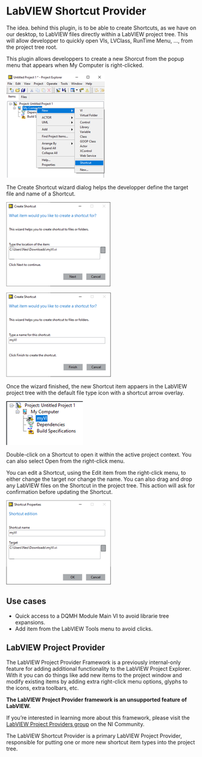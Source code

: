 # LabVIEW Shortcut Provider

The idea. behind this plugin, is to be able to create Shortcuts, as we have on our desktop, to LabVIEW files directly within a LabVIEW project tree. This will allow developper to quickly open VIs, LVClass, RunTime Menu, ..., from the project tree root. 

This plugin allows developpers to create a new Shorcut from the popup menu that appears when My Computer is right-clicked. 

![PopupMenuNew](https://github.com/BenjaminRLabVIEWExtensions/lvshortcut_provider/blob/19258dcda8c912aee9dc6a3dce5ce02596cf8418/docs/LVProjectShortcut_Popup_New.png?raw=true)

The Create Shortcut wizard dialog helps the developper define the target file and name of a Shortcut. 

![Wizard1](https://github.com/BenjaminRLabVIEWExtensions/lvshortcut_provider/blob/19258dcda8c912aee9dc6a3dce5ce02596cf8418/docs/LVProjectShortcut_Wizard_1.png?raw=true)

![Wizard2](https://github.com/BenjaminRLabVIEWExtensions/lvshortcut_provider/blob/main/docs/LVProjectShortcut_Wizard_2.png?raw=true)

Once the wizard finished, the new Shortcut item appaers in the LabVIEW project tree with the default file type icon with a shortcut arrow overlay. 

![Item](https://github.com/BenjaminRLabVIEWExtensions/lvshortcut_provider/blob/19258dcda8c912aee9dc6a3dce5ce02596cf8418/docs/LVProjectShortcut_Item.png?raw=true)

Double-click on a Shortcut to open it within the active project context. You can also select Open from the right-click menu. 

You can edit a Shortcut, using the Edit item from the right-click menu, to either change the target nor change the name. You can also drag and drop any LabVIEW files on the Shortcut in the project tree. This action will ask for confirmation before updating the Shortcut. 

![Editor](https://github.com/BenjaminRLabVIEWExtensions/lvshortcut_provider/blob/19258dcda8c912aee9dc6a3dce5ce02596cf8418/docs/LVProjectShortcut_Item_Edit.png?raw=true)

## Use cases

- Quick access to a DQMH Module Main VI to avoid librarie tree expansions.
- Add item from the LabVIEW Tools menu to avoid clicks.

## LabVIEW Project Provider

The LabVIEW Project Provider Framework is a previously internal-only feature for adding additional functionality to the LabVIEW Project Explorer.  With it you can do things like add new items to the project window and modify existing items by adding extra right-click menu options, glyphs to the icons, extra toolbars, etc. 

**The LabVIEW Project Provider framework is an unsupported feature of LabVIEW.** 

If you’re interested in learning more about this framework, please visit the [LabVIEW Project Providers group](https://forums.ni.com/t5/LabVIEW-Project-Providers/bd-p/bymqyodmkc) on the NI Community.

The LabVIEW Shortcut Provider is a primary LabVIEW Project Provider, responsible for putting one or more new shortcut item types into the project tree.
